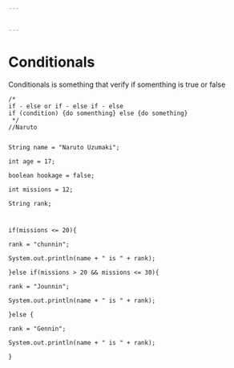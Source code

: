 ```yaml
---


---
```


<h1 id="conditionals">Conditionals</h1>
<p>Conditionals is something that verify if somenthing is true or false</p>
<pre><code>/*  
if - else or if - else if - else  
if (condition) {do somenthing} else {do something}  
 */  
//Naruto  
  
String name = "Naruto Uzumaki";  
int age = 17;  
boolean hookage = false;  
int missions = 12;  
String rank;  
  
if(missions &lt;= 20){  
    rank = "chunnin";  
    System.out.println(name + " is " + rank);  
}else if(missions &gt; 20 &amp;&amp; missions &lt;= 30){  
    rank = "Jounnin";  
    System.out.println(name + " is " + rank);  
}else {  
    rank = "Gennin";  
    System.out.println(name + " is " + rank);  
}
</code></pre>

